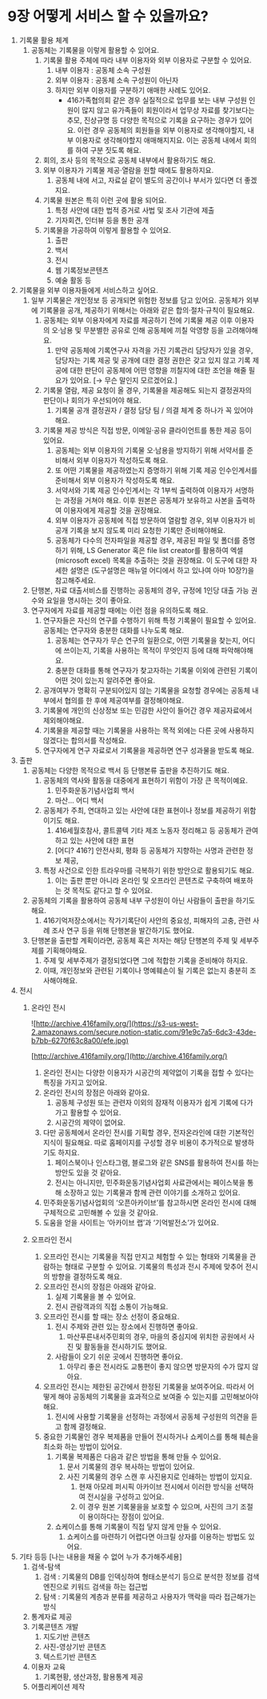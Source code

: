 # 9장 어떻게 서비스 할 수 있을까요?

1. 기록물 활용 체계
   1. 공동체는 기록물을 이렇게 활용할 수 있어요.
      1. 기록물 활용 주체에 따라 내부 이용자와 외부 이용자로 구분할 수 있어요.
         1. 내부 이용자 : 공동체 소속 구성원
         2. 외부 이용자 : 공동체 소속 구성원이 아닌자
         3. 하지만 외부 이용자를 구분하기 애매한 사례도 있어요.
            * 416가족협의회 같은 경우 실질적으로 업무를 보는 내부 구성원 인원이 많지 않고 유가족들이 회원이라서 업무상 자료를 찾기보다는 추모, 진상규명 등 다양한 목적으로 기록을 요구하는 경우가 있어요. 이런 경우 공동체의 회원들을 외부 이용자로 생각해야할지, 내부 이용자로 생각해야할지 애매해지지요. 이는 공동체 내에서 회의를 하여 구분 짓도록 해요.
      2. 회의, 조사 등의 목적으로 공동체 내부에서 활용하기도 해요.
      3. 외부 이용자가 기록물 제공·열람을 원할 때에도 활용하지요.
         1. 공동체 내에 서고, 자료실 같이 별도의 공간이나 부서가 있다면 더 좋겠지요.
      4. 기록물 원본은 특히 이런 곳에 활용 되어요.
         1. 특정 사안에 대한 법적 증거로 사법 및 조사 기관에 제출
         2. 기자회견, 인터뷰 등을 통한 공개
      5. 기록물을 가공하여 이렇게 활용할 수 있어요.
         1. 출판
         2. 백서
         3. 전시
         4. 웹 기록정보콘텐츠
         5. 예술 활동 등
2. 기록물을 외부 이용자들에게 서비스하고 싶어요.
   1. 일부 기록물은 개인정보 등 공개되면 위험한 정보를 담고 있어요. 공동체가 외부에 기록물을 공개, 제공하기 위해서는 아래와 같은 합의·절차·규칙이 필요해요.
      1. 공동체는 외부 이용자에게 자료를 제공하기 전에 기록물 제공 이후 이용자의 오·남용 및 무분별한 공유로 인해 공동체에 끼칠 악영향 등을 고려해야해요.
         1. 만약 공동체에 기록연구사 자격을 가진 기록관리 담당자가 있을 경우, 담당자는 기록 제공 및 공개에 대한 결정 권한은 갖고 있지 않고 기록 제공에 대한 판단이 공동체에 어떤 영향을 끼칠지에 대한 조언을 해줄 필요가 있어요. \[→ 무슨 말인지 모르겠어요.]
      2. 기록물 열람, 제공 요청이 올 경우, 기록물을 제공해도 되는지 결정권자의 판단이나 회의가 우선되어야 해요.
         1. 기록물 공개 결정권자 / 결정 담당 팀 / 의결 체계 중 하나가 꼭 있어야 해요.
      3. 기록물 제공 방식은 직접 방문, 이메일·공유 클라이언트를 통한 제공 등이 있어요.
         1. 공동체는 외부 이용자의 기록물 오·남용을 방지하기 위해 서약서를 준비해서 외부 이용자가 작성하도록 해요.
         2. 또 어떤 기록물을 제공하였는지 증명하기 위해 기록 제공 인수인계서를 준비해서 외부 이용자가 작성하도록 해요.
         3. 서약서와 기록 제공 인수인계서는 각 1부씩 출력하여 이용자가 서명하는 과정을 거쳐야 해요. 이후 원본은 공동체가 보유하고 사본을 출력하여 이용자에게 제공할 것을 권장해요.
         4. 외부 이용자가 공동체에 직접 방문하여 열람할 경우, 외부 이용자가 비공개 기록을 보지 않도록 미리 요청한 기록만 준비해야해요.
         5. 공동체가 다수의 전자파일을 제공할 경우, 제공된 파일 및 폴더를 증명하기 위해, LS Generator 혹은 file list creator를 활용하여 엑셀(microsoft excel) 목록을 추출하는 것을 권장해요. 이 도구에 대한 자세한 설명은 (도구설명은 매뉴얼 어디에서 하고 있나여 아마 10장?)을 참고해주세요.
   2. 단행본, 자료 대출서비스를 진행하는 공동체의 경우, 규정에 1인당 대출 가능 권수와 요일을 명시하는 것이 좋아요.
   3. 연구자에게 자료를 제공할 때에는 이런 점을 유의하도록 해요.
      1. 연구자들은 자신의 연구를 수행하기 위해 특정 기록물이 필요할 수 있어요. 공동체는 연구자와 충분한 대화를 나누도록 해요.
         1. 공동체는 연구자가 무슨 연구의 일환으로, 어떤 기록물을 찾는지, 어디에 쓰이는지, 기록을 사용하는 목적이 무엇인지 등에 대해 파악해야해요.
         2. 충분한 대화를 통해 연구자가 찾고자하는 기록물 이외에 관련된 기록이 어떤 것이 있는지 알려주면 좋아요.
      2. 공개여부가 명확히 구분되어있지 않는 기록물을 요청할 경우에는 공동체 내부에서 협의를 한 후에 제공여부를 결정해야해요.
      3. 기록물에 개인의 신상정보 또는 민감한 사안이 들어간 경우 제공자료에서 제외해야해요.
      4. 기록물을 제공할 때는 기록물을 사용하는 목적 외에는 다른 곳에 사용하지 않겠다는 합의서를 작성해요.
      5. 연구자에게 연구 자료로서 기록물을 제공하면 연구 성과물을 받도록 해요.
3. 출판
   1. 공동체는 다양한 목적으로 백서 등 단행본류 출판을 추진하기도 해요.
      1. 공동체의 역사와 활동을 대중에게 표현하기 위함이 가장 큰 목적이예요.
         1. 민주화운동기념사업회 백서
         2. 마산... 어디 백서
      2. 공동체가 주최, 연대하고 있는 사안에 대한 표현이나 정보를 제공하기 위함이기도 해요.
         1. 416세월호참사, 콜트콜텍 기타 제조 노동자 정리해고 등 공동체가 관여하고 있는 사안에 대한 표현
         2. \[어디? 416?] 안전사회, 평화 등 공동체가 지향하는 사명과 관련한 정보 제공,
      3. 특정 사건으로 인한 트라우마를 극복하기 위한 방안으로 활용되기도 해요.
         1. 이는 출판 뿐만 아니라 온라인 및 오프라인 콘텐츠로 구축하여 배포하는 것 목적도 같다고 할 수 있어요.
   2. 공동체의 기록을 활용하여 공동체 내부 구성원이 아닌 사람들이 출판을 하기도 해요.
      1. 416기억저장소에서는 작가기록단이 사안의 중요성, 피해자의 고충, 관련 사례 조사 연구 등을 위해 단행본을 발간하기도 했어요.
   3. 단행본을 출판할 계획이라면, 공동체 혹은 저자는 해당 단행본의 주제 및 세부주제를 기획해야해요.
      1. 주제 및 세부주제가 결정되었다면 그에 적합한 기록을 준비해야 하지요.
      2. 이때, 개인정보와 관련된 기록이나 명예훼손이 될 기록은 없는지 충분히 조사해야해요.
4. 전시
   1.  온라인 전시

       ![http://archive.416family.org/](https://s3-us-west-2.amazonaws.com/secure.notion-static.com/91e9c7a5-6dc3-43de-b7bb-6270f63c8a00/efe.jpg)

       [http://archive.416family.org/](http://archive.416family.org/)

       1. 온라인 전시는 다양한 이용자가 시공간의 제약없이 기록을 접할 수 있다는 특징을 가지고 있어요.
       2. 온라인 전시의 장점은 아래와 같아요.
          1. 공동체 구성원 또는 관련자 이외의 잠재적 이용자가 쉽게 기록에 다가가고 활용할 수 있어요.
          2. 시공간의 제약이 없어요.
       3. 다만 공동체에서 온라인 전시를 기획할 경우, 전자온라인에 대한 기본적인 지식이 필요해요. 따로 홈페이지를 구성할 경우 비용이 추가적으로 발생하기도 하지요.
          1. 페이스북이나 인스타그램, 블로그와 같은 SNS를 활용하여 전시를 하는 방안도 있을 것 같아요.
          2. 전시는 아니지만, 민주화운동기념사업회 사료관에서는 페이스북을 통해 소장하고 있는 기록물과 함께 관련 이야기를 소개하고 있어요.
       4. 민주화운동기념사업회의 ‘오픈아카이브’를 참고하시면 온라인 전시에 대해 구체적으로 고민해볼 수 있을 것 같아요.
       5. 도움을 얻을 사이트는 ‘아카이브 랩’과 ‘기억발전소’가 있어요.
   2. 오프라인 전시
      1. 오프라인 전시는 기록물을 직접 만지고 체험할 수 있는 형태와 기록물을 관람하는 형태로 구분할 수 있어요. 기록물의 특성과 전시 주제에 맞추어 전시의 방향을 결정하도록 해요.
      2. 오프라인 전시의 장점은 아래와 같아요.
         1. 실제 기록물을 볼 수 있어요.
         2. 전시 관람객과의 직접 소통이 가능해요.
      3. 오프라인 전시를 할 때는 장소 선정이 중요해요.
         1. 전시 주제와 관련 있는 장소에서 진행하면 좋아요.
            1. 마산푸른내서주민회의 경우, 마을의 중심지에 위치한 공원에서 사진 및 활동들을 전시하기도 했어요.
         2. 사람들이 오기 쉬운 곳에서 진행하면 좋아요.
            1. 아무리 좋은 전시라도 교통편이 좋지 않으면 방문자의 수가 많지 않아요.
      4. 오프라인 전시는 제한된 공간에서 한정된 기록물을 보여주어요. 따라서 어떻게 해야 공동체의 기록물을 효과적으로 보여줄 수 있는지를 고민해보아야 해요.
         1. 전시에 사용할 기록물을 선정하는 과정에서 공동체 구성원의 의견을 듣고 함께 결정해요.
      5. 중요한 기록물인 경우 복제품을 만들어 전시하거나 쇼케이스를 통해 훼손을 최소화 하는 방법이 있어요.
         1. 기록물 복제품은 다음과 같은 방법을 통해 만들 수 있어요.
            1. 문서 기록물의 경우 복사하는 방법이 있어요.
            2. 사진 기록물의 경우 스캔 후 사진용지로 인쇄하는 방법이 있지요.
               1. 현재 아모레 퍼시픽 아카이브 전시에서 이러한 방식을 선택하여 전시실을 구성하고 있어요.
               2. 이 경우 원본 기록물을을 보호할 수 있으며, 사진의 크기 조절이 용이하다는 장점이 있어요.
         2. 쇼케이스를 통해 기록물이 직접 닿지 않게 만들 수 있어요.
            1. 쇼케이스를 마련하기 어렵다면 아크릴 상자를 이용하는 방법도 있어요.
5. 기타 등등 \[나는 내용을 채울 수 없어 누가 추가해주세용]
   1. 검색-탐색
      1. 검색 : 기록물의 DB를 인덱싱하여 형태소분석기 등으로 분석한 정보를 검색엔진으로 키워드 검색을 하는 접근법
      2. 탐색 : 기록물의 계층과 분류를 제공하고 사용자가 맥락을 따라 접근해가는 방식
   2. 통계자료 제공
   3. 기록콘텐츠 개발
      1. 지도기반 콘텐츠
      2. 사진-영상기반 콘텐츠
      3. 텍스트기반 콘텐츠
   4. 이용자 교육
      1. 기록현황, 생산과정, 활용통계 제공
   5. 어플리케이션 제작
